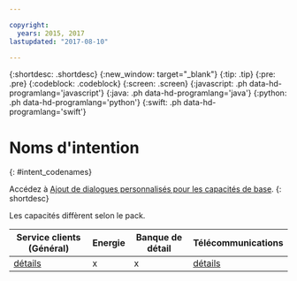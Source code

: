 ```yaml
---

copyright:
  years: 2015, 2017
lastupdated: "2017-08-10"

---
```


{:shortdesc: .shortdesc}
{:new_window: target="_blank"}
{:tip: .tip}
{:pre: .pre}
{:codeblock: .codeblock}
{:screen: .screen}
{:javascript: .ph data-hd-programlang='javascript'}
{:java: .ph data-hd-programlang='java'}
{:python: .ph data-hd-programlang='python'}
{:swift: .ph data-hd-programlang='swift'}

# Noms d'intention
{: #intent_codenames}

Accédez à [Ajout de dialogues personnalisés pour les capacités de base](add-custom-dialog.html).
{: shortdesc}

Les capacités diffèrent selon le pack.

| Service clients (Général) | Energie| Banque de détail| Télécommunications|
|----------------------------|---------|----------------|---------|
| [détails](intent_codenames_general.html) | x | x | [détails](intent_codenames_telco.html) |
